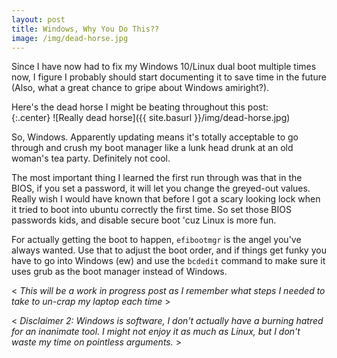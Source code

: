 ```yaml
---
layout: post
title: Windows, Why You Do This??
image: /img/dead-horse.jpg
---
```


Since I have now had to fix my Windows 10/Linux dual boot
multiple times now, I figure I probably should start documenting
it to save time in the future (Also, what a great chance to gripe
about Windows amiright?).


Here's the dead horse I might be beating throughout this post:  
{:.center}
![Really dead horse]({{ site.basurl }}/img/dead-horse.jpg)  

So, Windows.  Apparently updating means it's totally acceptable to go
through and crush my boot manager like a lunk head drunk at an
old woman's tea party.  Definitely not cool.

The most important thing I learned the first run through was that in the BIOS, if you set a password, it will let you change the greyed-out values.  Really wish I would have known that before I got a scary looking lock when it tried to boot into ubuntu correctly the first time.  So set those BIOS passwords kids, and disable secure boot 'cuz Linux is more fun.  


For actually getting the boot to happen, ```efibootmgr``` is the angel you've always wanted.  Use that to adjust the boot order, and if things get funky you have to go into Windows (ew) and use the ```bcdedit``` command to make sure it uses grub as the boot manager instead of Windows.

< *This will be a work in progress post as I remember what steps I needed to take to un-crap my laptop each time* >









< *Disclaimer 2: Windows is software, I don't actually have a burning hatred for an inanimate tool.  I might not enjoy it as much as Linux, but I don't waste my time on pointless arguments.* >
